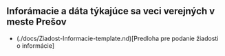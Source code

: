 ## Inforámacie a dáta týkajúce sa veci verejných v meste Prešov

- (./docs/Ziadost-Informacie-template.nd)[Predloha pre podanie žiadosti o informácie]
